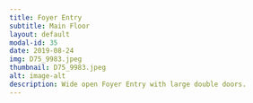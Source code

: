 ```yaml
---
title: Foyer Entry
subtitle: Main Floor
layout: default
modal-id: 35
date: 2019-08-24
img: D75_9983.jpeg
thumbnail: D75_9983.jpeg
alt: image-alt
description: Wide open Foyer Entry with large double doors.
---
```

